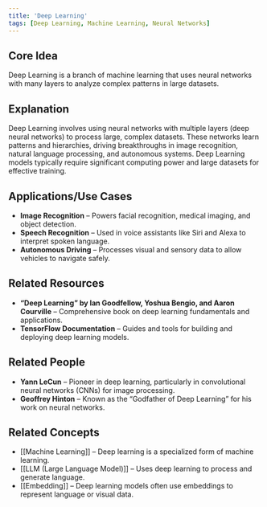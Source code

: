 ```yaml
---
title: 'Deep Learning'
tags: [Deep Learning, Machine Learning, Neural Networks]
---
```

## Core Idea
Deep Learning is a branch of machine learning that uses neural networks with many layers to analyze complex patterns in large datasets.

## Explanation
Deep Learning involves using neural networks with multiple layers (deep neural networks) to process large, complex datasets. These networks learn patterns and hierarchies, driving breakthroughs in image recognition, natural language processing, and autonomous systems. Deep Learning models typically require significant computing power and large datasets for effective training.

## Applications/Use Cases
- **Image Recognition** – Powers facial recognition, medical imaging, and object detection.
- **Speech Recognition** – Used in voice assistants like Siri and Alexa to interpret spoken language.
- **Autonomous Driving** – Processes visual and sensory data to allow vehicles to navigate safely.

## Related Resources
- **“Deep Learning” by Ian Goodfellow, Yoshua Bengio, and Aaron Courville** – Comprehensive book on deep learning fundamentals and applications.
- **TensorFlow Documentation** – Guides and tools for building and deploying deep learning models.

## Related People
- **Yann LeCun** – Pioneer in deep learning, particularly in convolutional neural networks (CNNs) for image processing.
- **Geoffrey Hinton** – Known as the “Godfather of Deep Learning” for his work on neural networks.

## Related Concepts
- [[Machine Learning]] – Deep learning is a specialized form of machine learning.
- [[LLM (Large Language Model)]] – Uses deep learning to process and generate language.
- [[Embedding]] – Deep learning models often use embeddings to represent language or visual data.
